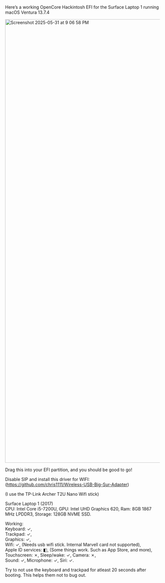 Here’s a working OpenCore Hackintosh EFI for the Surface Laptop 1 running macOS Ventura 13.7.4

<img width="1440" alt="Screenshot 2025-05-31 at 9 06 58 PM" src="https://github.com/user-attachments/assets/10c6848f-416b-4d48-8d67-6e006efb20c1" />

Drag this into your EFI partition, and you should be good to go!

Disable SIP and install this driver for WIFI: (https://github.com/chris1111/Wireless-USB-Big-Sur-Adapter)

(I use the TP-Link Archer T2U Nano Wifi stick)

Surface Laptop 1 (2017)  
CPU: Intel Core i5-7200U, GPU: Intel UHD Graphics 620, Ram: 8GB 1867 MHz LPDDR3, Storage: 128GB NVME SSD. 

Working:  
Keyboard: ✓,  
Trackpad: ✓,  
Graphics: ✓,  
Wifi: ✓, (Needs usb wifi stick. Internal Marvell card not supported),  
Apple ID services: ◧, (Some things work. Such as App Store, and more), 
Touchscreen: ✗, 
Sleep/wake: ✓, 
Camera: ✗,  
Sound: ✓,
Microphone: ✓,
Siri: ✓. 

Try to not use the keyboard and trackpad for atleast 20 seconds after booting. This helps them not to bug out.
